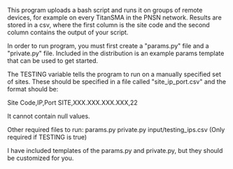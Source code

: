 This program uploads a bash script and runs it on groups of remote devices, for example on
every TitanSMA in the PNSN network. Results are stored in a csv, where the first
column is the site code and the second column contains the output of your script.

In order to run program, you must first create a "params.py" file and a "private.py" file.
Included in the distribution is an example params template that can be used to get started.

The TESTING variable tells the program to run on a manually specified set of sites. These should
be specified in a file called "site_ip_port.csv" and the format should be:

Site Code,IP,Port
SITE,XXX.XXX.XXX.XXX,22

It cannot contain null values.

Other required files to run:
params.py
private.py
input/testing_ips.csv    (Only required if TESTING is true)

I have included templates of the params.py and private.py, but they should be customized for you.
